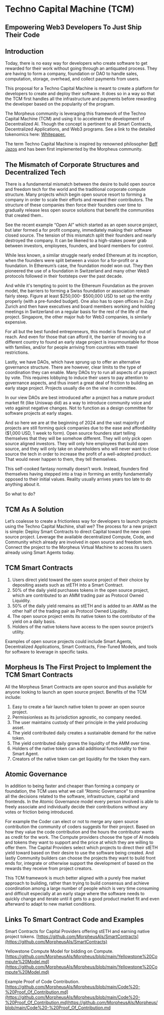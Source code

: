 # Techno Capital Machine (TCM)
## Empowering Web3 Developers To Just Ship Their Code

## Introduction
Today, there is no easy way for developers who create software to get rewarded for their work without going through an antiquated process. They are  having to form a company, foundation or DAO to handle sales, computation, storage, overhead, and collect payments from users.

This proposal for a Techno Capital Machine is meant to create a platform for developers to create and deploy their software.  It does so in a way so that the TCM first handles all the infrastructure and payments before rewarding the developer based on the popularity of the program.

The Morpheus community is leveraging this framework of the Techno Capital Machine (TCM) and using it to accelerate the development of Decentralized AI. Though the concept is pertinent to all Smart Contracts, Decentralized Applications, and Web3 programs. See a link to the detailed tokenomics here: [Whitepaper.](https://github.com/MorpheusAIs/Morpheus/blob/main/WhitePaper.md)

The term Techno Capital Machine is inspired by renowned philosopher [Beff Jazos](https://twitter.com/BasedBeffJezos) and has been first implemented by the Morpheus community.

## The Mismatch of Corporate Structures and Decentralized Tech
There is a fundamental mismatch between the desire to build open source and freedom tech for the world and the traditional corporate compute structure. Many projects which begin open source resort to forming a company in order to scale their efforts and reward their contributors. The structure of these companies then force their founders over time to gradually release less open source solutions that benefit the communities that created them..

See the recent example “Open AI” which started as an open source project, but later formed a for profit company, immediately making their software closed source. The tension of this mismatch split their founders and nearly destroyed the company.  It can be likened to a high-stakes power grab between investors, employees, founders, and board members for control.


While less known, a similar struggle nearly ended Ethereum at its inception, when the founders were split between a vision for a for-profit or a foundation. In Ethereum’s case, the foundation model won out. They then pioneered the use of a foundation in Switzerland and many other Web3 protocols followed in their footsteps over the past decade.

And while it's tempting to point to the Ethereum Foundation as the proven model, the barriers to  forming a Swiss foundation or association remain fairly steep. Figure at least $250,000- $500,000 USD to set up the entity properly (with a pre-funded budget). One also has to open offices in Zug / Zurich and then have executives and board members working and holding meetings in Switzerland on a regular basis for the rest of the life of the project. Singapore, the other major hub for Web3 companies, is similarly expensive. 

For all but the best funded entrepreneurs, this model is financially out of reach. And even for those that can afford it, the barrier of moving to a different country to found an early stage project is insurmountable for those with families, and/or for people arriving from countries with travel restrictions.

Lastly, we have DAOs, which have sprung up to offer an alternative governance structure. There are however, clear limits to the type of coordination they can enable. Many DAOs try to run all aspects of a project by vote.  This requires lobbying to induce their users to pay attention to governance aspects, and thus insert a great deal of friction to building an early stage project.  Projects usually die on the vine in committee.

In our view DAOs are best introduced after a project has a mature product market fit (like Uniswap did) as a way to introduce community voice and veto against negative changes. Not to function as a design committee for software projects at early stages.

And so here we are at the beginning of 2024 and the vast majority of projects are still forming quick companies due to the ease and affordability ($1,000 USD, 1 week to form). Open source founders start telling themselves that they will be somehow different. They will only pick open source aligned investors. They will only hire employees that build open source, and they will only take on shareholders who will never want to close source the tech in order to increase the profit of a well-adopted product. That would never happen to them, they tell themselves. 

This self-cooked fantasy normally doesn’t work. Instead, founders find themselves having stepped into a trap in forming an entity fundamentally opposed to their initial values. Reality usually arrives years too late to do anything about it.

So what to do?

## TCM As A Solution
Let’s coalesse to create a frictionless way for developers to launch projects using the Techno Capital Machine, shall we?  The process for a new project is simple:
Deploy Smart Contracts to direct Capital toward the new open source project.
Leverage the available decentralized Compute, Code, and Community which already are involved in open source and freedom tech. 
Connect the project to the Morpheus Virtual Machine to access its users already using Smart Agents today.

## TCM Smart Contracts
1. Users direct yield toward the open source project of their choice by depositing assets such as stETH into a Smart Contract.
2. 50% of the daily yield purchases tokens in the open source project, which are contributed to an AMM trading pair as Protocol Owned Liquidity.
3. 50% of the daily yield remains as stETH and is added to an AMM as the other half of the trading pair as Protocol Owned Liquidity.
4. The open source project emits its native token to the contributor of the yield on a daily basis. 
5. Holders of the native tokens have access to the open source project’s utility. 

Examples of open source projects could include Smart Agents, Decentralized Applications, Smart Contracts, Fine-Tuned Models, and tools for software to leverage in specific tasks.

## Morpheus Is The First Project to Implement the TCM Smart Contracts
All the Morpheus Smart Contracts are open source and thus available for anyone looking to launch an open source project. Benefits of the TCM include:

1. Easy to create a fair launch native token to power an open source project.
2. Permissionless as its jurisdiction agnostic, no company needed.
3. The user maintains custody of their principle in the yield producing asset.
4. The yield contributed daily creates a sustainable demand for the native token.
5. The yield contributed daily grows the liquidity of the AMM over time. 
6. Holders of the native token can add additional functionality to their Smart Agent.
7. Creators of the native token can get liquidity for the token they earn.

## Atomic Governance
In addition to being faster and cheaper than forming a company or foundation, the TCM uses what we call “Atomic Governance” to streamline all the decisions related to the software, infrastructure, capital and frontends. In the Atomic Governance model every person involved is able to freely associate and individually decide their contributions without any votes or friction being introduced.

For example the Coder can elect or not to merge any open source contribution the community of coders suggests for their project. Based on how they value the code contribution and the hours the contributor wants as credit for the work. The Compute providers choose the type of AI models and tokens they want to support and the price at which they are willing to offer them. The Capital Providers select which projects to direct their stETH yield toward based on their desire to use the software being created. And lastly Community builders can choose the projects they want to build front ends for, integrate or otherwise support the development of based on the rewards they receive from project creators.

This TCM framework is much better aligned with a purely free market approach to building, rather than trying to build consensus and achieve coordination among a large number of people which is very time consuming and difficult especially at an early stage where the software needs to quickly change and iterate until it gets to a good product market fit and even afterward to adapt to new market conditions. 

## Links To Smart Contract Code and Examples
Smart Contracts for Capital Providers offering stETH and earning native project tokens.
[https://github.com/MorpheusAIs/SmartContracts](https://github.com/MorpheusAIs/SmartContracts)

Yellowstone Compute Model for bidding on Compute.
[https://github.com/MorpheusAIs/Morpheus/blob/main/Yellowstone%20Compute%20Model.md](https://github.com/MorpheusAIs/Morpheus/blob/main/Yellowstone%20Compute%20Model.md)

Example Proof of Code Contribution.
[https://github.com/MorpheusAIs/Morpheus/blob/main/Code%20-%20Proof_Of_Contribution.md](https://github.com/MorpheusAIs/Morpheus/blob/main/Code%20-%20Proof_Of_Contribution.md)https://github.com/MorpheusAIs/Morpheus/blob/main/Code%20-%20Proof_Of_Contribution.md
